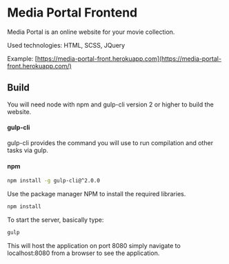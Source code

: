 # Media Portal Frontend

Media Portal is an online website for your movie collection.

Used technologies: HTML, SCSS, JQuery

Example: [https://media-portal-front.herokuapp.com](https://media-portal-front.herokuapp.com/)


## Build 

You will need node with npm and gulp-cli version 2 or higher to build the website.

#### gulp-cli

gulp-cli provides the command you will use to run compilation and other tasks via gulp.

#### npm

```bash
npm install -g gulp-cli@^2.0.0
```

Use the package manager NPM to install the required libraries.

```bash
npm install 
```

To start the server, basically type:

```bash
gulp
```

This will host the application on port 8080 simply navigate to localhost:8080 from a browser to see the application.
